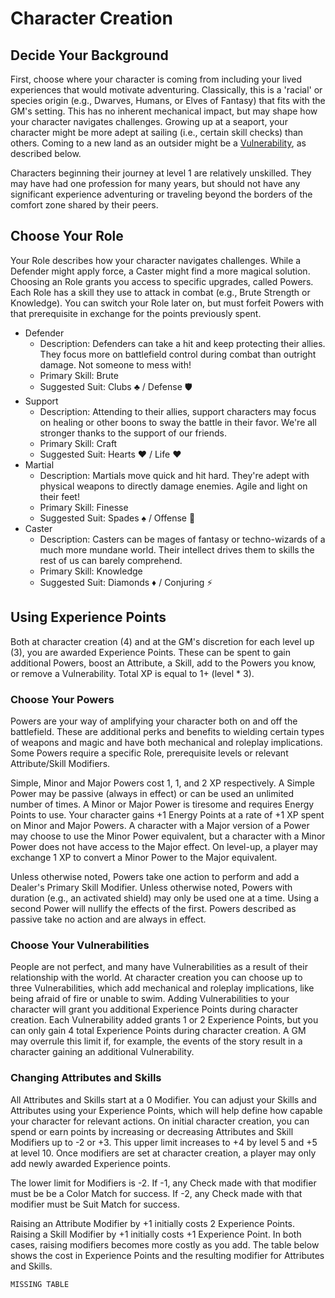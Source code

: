 # Character Creation

## Decide Your Background

First, choose where your character is coming from including your lived experiences that
would motivate adventuring. Classically, this is a 'racial' or species origin
(e.g., Dwarves, Humans, or Elves of Fantasy) that fits with the GM's setting. 
This has no inherent mechanical impact, but may shape how your character
navigates challenges. Growing up at a seaport, your character might be more
adept at sailing (i.e., certain skill checks) than others. Coming to a new land as an
outsider might be a [Vulnerability](#Choose-Your-Vulnerabilities), as described below.

Characters beginning their journey at level 1 are relatively unskilled. They may have 
had one profession for many years, but should not have any significant experience 
adventuring or traveling beyond the borders of the comfort zone shared by their peers.

## Choose Your Role

Your Role describes how your character navigates challenges. While a Defender might
apply force, a Caster might find a more magical solution. Choosing an Role grants you
access to specific upgrades, called Powers. Each Role has a skill they use to attack in
combat (e.g., Brute Strength or Knowledge). You can switch your Role later on, but must
forfeit Powers with that prerequisite in exchange for the points previously spent.

- Defender
  - Description: Defenders can take a hit and keep protecting their allies. They focus
  more on battlefield control during combat than outright damage. Not someone to mess
  with!
  - Primary Skill: Brute
  - Suggested Suit: Clubs ♣️ / Defense 🛡
- Support
   - Description: Attending to their allies, support characters may focus on healing or
   other boons to sway the battle in their favor. We're all stronger thanks to the
   support of our friends.
   - Primary Skill: Craft
   - Suggested Suit: Hearts ♥️ / Life ❤️‍
- Martial
   - Description: Martials move quick and hit hard. They're adept with physical weapons
   to directly damage enemies. Agile and light on their feet!
   - Primary Skill: Finesse
   - Suggested Suit: Spades ♠️ / Offense 🤛
- Caster
   - Description: Casters can be mages of fantasy or techno-wizards of a much more
   mundane world. Their intellect drives them to skills the rest of us can barely
   comprehend.
   - Primary Skill: Knowledge
   - Suggested Suit: Diamonds ♦️ / Conjuring ⚡️

## Using Experience Points

Both at character creation (4) and at the GM's discretion for each level up (3), you are
awarded Experience Points. These can be spent to gain additional Powers, boost an
Attribute, a Skill, add to the Powers you know, or remove a Vulnerability. Total XP is
equal to 1+ (level * 3).

### Choose Your Powers

Powers are your way of amplifying your character both on and off the battlefield. These
are additional perks and benefits to wielding certain types of weapons and magic and
have both mechanical and roleplay implications. Some Powers require a specific Role,
prerequisite levels or relevant Attribute/Skill Modifiers.

Simple, Minor and Major Powers cost 1, 1, and 2 XP respectively. A Simple Power may be
passive (always in effect) or can be used an unlimited number of times. A Minor or
Major Power is tiresome and requires Energy Points to use. Your character gains +1
Energy Points at a rate of +1 XP spent on Minor and Major Powers. A character with a
Major version of a Power may choose to use the Minor Power equivalent, but a character
with a Minor Power does not have access to the Major effect. On level-up, a player may
exchange 1 XP to convert a Minor Power to the Major equivalent.

Unless otherwise noted, Powers take one action to perform and add a Dealer's Primary
Skill Modifier. Unless otherwise noted, Powers with duration (e.g., an activated
shield) may only be used one at a time. Using a second Power will nullify the effects
of the first. Powers described as passive take no action and are always in effect.

### Choose Your Vulnerabilities

People are not perfect, and many have Vulnerabilities as a result of their relationship
with the world. At character creation you can choose up to three Vulnerabilities, which
add mechanical and roleplay implications, like being afraid of fire or unable to swim.
Adding Vulnerabilities to your character will grant you additional Experience Points
during character creation. Each Vulnerability added grants 1 or 2 Experience Points,
but you can only gain 4 total Experience Points during character creation. A GM may
overrule this limit if, for example, the events of the story result in a character
gaining an additional Vulnerability.

### Changing Attributes and Skills

All Attributes and Skills start at a 0 Modifier. 
You can adjust your Skills and Attributes using your Experience
Points, which will help define how capable your character for relevant actions. On
initial character creation, you can spend or earn points by increasing or decreasing
Attributes and Skill Modifiers up to -2 or +3. This upper limit increases
to +4 by level 5 and +5 at level 10. 
Once modifiers are set at character creation, a
player may only add newly awarded Experience points.

The lower limit for Modifiers is -2. If -1, any Check made with that modifier must be 
be a Color Match for success. If -2, any Check made with that modifier must be Suit 
Match for success.

Raising an Attribute Modifier by +1 initially costs 2 Experience Points. Raising a Skill
Modifier by +1 initially costs +1 Experience Point. In both cases, raising
modifiers becomes more costly as you add. The table below shows the cost in
Experience Points and the resulting modifier for Attributes and Skills.

`MISSING TABLE`
